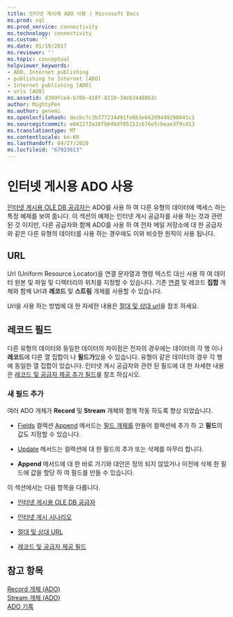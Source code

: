 ```yaml
---
title: 인터넷 게시에 ADO 사용 | Microsoft Docs
ms.prod: sql
ms.prod_service: connectivity
ms.technology: connectivity
ms.custom: ''
ms.date: 01/19/2017
ms.reviewer: ''
ms.topic: conceptual
helpviewer_keywords:
- ADO, Internet publishing
- publishing to Internet [ADO]
- Internet publishing [ADO]
- urls [ADO]
ms.assetid: d399fce4-b70b-418f-8110-3deb3448863c
author: MightyPen
ms.author: genemi
ms.openlocfilehash: decbc7c3b377234d91fe6b3e662d9449298041c1
ms.sourcegitcommit: e042272a38fb646df05152c676e5cbeae3f9cd13
ms.translationtype: MT
ms.contentlocale: ko-KR
ms.lasthandoff: 04/27/2020
ms.locfileid: "67923613"
---
```

# <a name="using-ado-for-internet-publishing"></a>인터넷 게시용 ADO 사용
[인터넷 게시용 OLE DB 공급자는](../../../ado/guide/data/the-ole-db-provider-for-internet-publishing.md) ADO를 사용 하 여 다른 유형의 데이터에 액세스 하는 특정 예제를 보여 줍니다. 이 섹션의 예제는 인터넷 게시 공급자를 사용 하는 것과 관련 된 것 이지만, 다른 공급자와 함께 ADO를 사용 하 여 전자 메일 저장소에 대 한 공급자와 같은 다른 유형의 데이터를 사용 하는 경우에도 이와 비슷한 원칙이 사용 됩니다.  
  
## <a name="urls"></a>URL  
 Url (Uniform Resource Locator)을 연결 문자열과 명령 텍스트 대신 사용 하 여 데이터 원본 및 파일 및 디렉터리의 위치를 지정할 수 있습니다. 기존 [연결](../../../ado/reference/ado-api/connection-object-ado.md) 및 레코드 **집합** 개체와 함께 Url과 **레코드** 및 **스트림** 개체를 사용할 수 있습니다.  
  
 Url을 사용 하는 방법에 대 한 자세한 내용은 [절대 및 상대 url](../../../ado/guide/data/absolute-and-relative-urls.md)을 참조 하세요.  
  
## <a name="record-fields"></a>레코드 필드  
 다른 유형의 데이터와 동일한 데이터의 차이점은 전자의 경우에는 데이터의 각 행 이나 **레코드**에 다른 열 집합이 나 **필드가**있을 수 있습니다. 유형이 같은 데이터의 경우 각 행에 동일한 열 집합이 있습니다. 인터넷 게시 공급자와 관련 된 필드에 대 한 자세한 내용은 [레코드 및 공급자 제공 추가 필드](../../../ado/guide/data/records-and-provider-supplied-fields.md)를 참조 하십시오.  
  
### <a name="appending-new-fields"></a>새 필드 추가  
 여러 ADO 개체가 **Record** 및 **Stream** 개체와 함께 작동 하도록 향상 되었습니다.  
  
-   [Fields](../../../ado/reference/ado-api/fields-collection-ado.md) 컬렉션 [Append](../../../ado/reference/ado-api/append-method-ado.md) 메서드는 [필드 개체를](../../../ado/reference/ado-api/field-object.md) 만들어 컬렉션에 추가 하 고 **필드**의 값도 지정할 수 있습니다.  
  
-   [Update](../../../ado/reference/ado-api/update-method.md) 메서드는 컬렉션에 대 한 필드의 추가 또는 삭제를 마무리 합니다.  
  
-   **Append** 메서드에 대 한 바로 가기와 대안은 정의 되지 않았거나 이전에 삭제 한 필드에 값을 할당 하 여 필드를 만들 수 있습니다.  
  
 이 섹션에서는 다음 항목을 다룹니다.  
  
-   [인터넷 게시용 OLE DB 공급자](../../../ado/guide/data/the-ole-db-provider-for-internet-publishing.md)  
  
-   [인터넷 게시 시나리오](../../../ado/guide/data/internet-publishing-scenario.md)  
  
-   [절대 및 상대 URL](../../../ado/guide/data/absolute-and-relative-urls.md)  
  
-   [레코드 및 공급자 제공 필드](../../../ado/guide/data/records-and-provider-supplied-fields.md)  
  
## <a name="see-also"></a>참고 항목  
 [Record 개체 (ADO)](../../../ado/reference/ado-api/record-object-ado.md)   
 [Stream 개체 (ADO)](../../../ado/reference/ado-api/stream-object-ado.md)   
 [ADO 기록](../../../ado/guide/ado-history.md)

